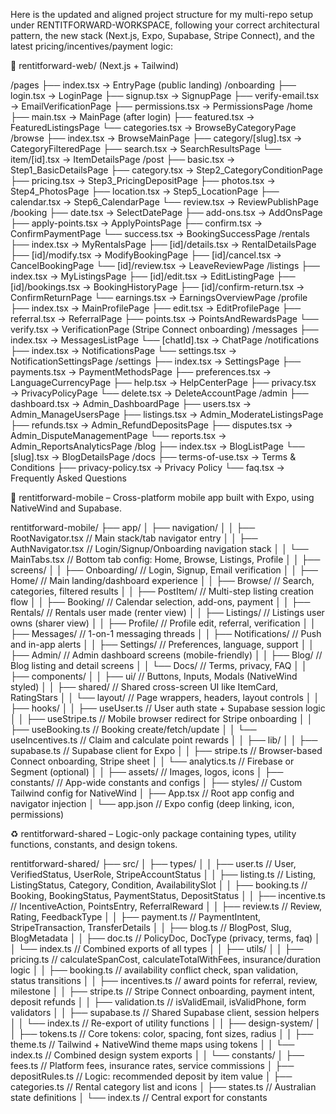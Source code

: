 Here is the updated and aligned project structure for my multi-repo setup under RENTITFORWARD-WORKSPACE, following your correct architectural pattern, the new stack (Next.js, Expo, Supabase, Stripe Connect), and the latest pricing/incentives/payment logic:

🔧 rentitforward-web/ (Next.js + Tailwind)

/pages
  ├── index.tsx                      → EntryPage (public landing)
/onboarding
  ├── login.tsx                      → LoginPage
  ├── signup.tsx                     → SignupPage
  ├── verify-email.tsx              → EmailVerificationPage
  ├── permissions.tsx               → PermissionsPage
/home
  ├── main.tsx                       → MainPage (after login)
  ├── featured.tsx                   → FeaturedListingsPage
  └── categories.tsx                 → BrowseByCategoryPage
/browse
  ├── index.tsx                      → BrowseMainPage
  ├── category/[slug].tsx           → CategoryFilteredPage
  ├── search.tsx                     → SearchResultsPage
  └── item/[id].tsx                 → ItemDetailsPage
/post
  ├── basic.tsx                      → Step1_BasicDetailsPage
  ├── category.tsx                   → Step2_CategoryConditionPage
  ├── pricing.tsx                    → Step3_PricingDepositPage
  ├── photos.tsx                     → Step4_PhotosPage
  ├── location.tsx                   → Step5_LocationPage
  ├── calendar.tsx                   → Step6_CalendarPage
  └── review.tsx                     → ReviewPublishPage
/booking
  ├── date.tsx                       → SelectDatePage
  ├── add-ons.tsx                    → AddOnsPage
  ├── apply-points.tsx              → ApplyPointsPage
  ├── confirm.tsx                    → ConfirmPaymentPage
  └── success.tsx                    → BookingSuccessPage
/rentals
  ├── index.tsx                      → MyRentalsPage
  ├── [id]/details.tsx              → RentalDetailsPage
  ├── [id]/modify.tsx               → ModifyBookingPage
  ├── [id]/cancel.tsx               → CancelBookingPage
  └── [id]/review.tsx               → LeaveReviewPage
/listings
  ├── index.tsx                      → MyListingsPage
  ├── [id]/edit.tsx                 → EditListingPage
  ├── [id]/bookings.tsx            → BookingHistoryPage
  ├── [id]/confirm-return.tsx      → ConfirmReturnPage
  └── earnings.tsx                   → EarningsOverviewPage
/profile
  ├── index.tsx                      → MainProfilePage
  ├── edit.tsx                       → EditProfilePage
  ├── referral.tsx                   → ReferralPage
  ├── points.tsx                     → PointsAndRewardsPage
  └── verify.tsx                     → VerificationPage (Stripe Connect onboarding)
/messages
  ├── index.tsx                      → MessagesListPage
  └── [chatId].tsx                  → ChatPage
/notifications
  ├── index.tsx                      → NotificationsPage
  └── settings.tsx                   → NotificationSettingsPage
/settings
  ├── index.tsx                      → SettingsPage
  ├── payments.tsx                   → PaymentMethodsPage
  ├── preferences.tsx                → LanguageCurrencyPage
  ├── help.tsx                       → HelpCenterPage
  ├── privacy.tsx                    → PrivacyPolicyPage
  └── delete.tsx                     → DeleteAccountPage
/admin
  ├── dashboard.tsx                  → Admin_DashboardPage
  ├── users.tsx                      → Admin_ManageUsersPage
  ├── listings.tsx                   → Admin_ModerateListingsPage
  ├── refunds.tsx                    → Admin_RefundDepositsPage
  ├── disputes.tsx                   → Admin_DisputeManagementPage
  └── reports.tsx                    → Admin_ReportsAnalyticsPage
/blog
  ├── index.tsx                      → BlogListPage
  └── [slug].tsx                     → BlogDetailsPage
/docs
  ├── terms-of-use.tsx              → Terms & Conditions
  ├── privacy-policy.tsx            → Privacy Policy
  └── faq.tsx                        → Frequently Asked Questions


📱 rentitforward-mobile – Cross-platform mobile app built with Expo, using NativeWind and Supabase.

rentitforward-mobile/
├── app/
│   ├── navigation/
│   │   ├── RootNavigator.tsx         // Main stack/tab navigator entry
│   │   ├── AuthNavigator.tsx         // Login/Signup/Onboarding navigation stack
│   │   └── MainTabs.tsx              // Bottom tab config: Home, Browse, Listings, Profile
│
│   ├── screens/
│   │   ├── Onboarding/               // Login, Signup, Email verification
│   │   ├── Home/                     // Main landing/dashboard experience
│   │   ├── Browse/                   // Search, categories, filtered results
│   │   ├── PostItem/                 // Multi-step listing creation flow
│   │   ├── Booking/                  // Calendar selection, add-ons, payment
│   │   ├── Rentals/                  // Rentals user made (renter view)
│   │   ├── Listings/                 // Listings user owns (sharer view)
│   │   ├── Profile/                  // Profile edit, referral, verification
│   │   ├── Messages/                 // 1-on-1 messaging threads
│   │   ├── Notifications/            // Push and in-app alerts
│   │   ├── Settings/                 // Preferences, language, support
│   │   ├── Admin/                    // Admin dashboard screens (mobile-friendly)
│   │   ├── Blog/                     // Blog listing and detail screens
│   │   └── Docs/                     // Terms, privacy, FAQ
│
│   ├── components/
│   │   ├── ui/                       // Buttons, Inputs, Modals (NativeWind styled)
│   │   ├── shared/                   // Shared cross-screen UI like ItemCard, RatingStars
│   │   └── layout/                   // Page wrappers, headers, layout controls
│
│   ├── hooks/
│   │   ├── useUser.ts                // User auth state + Supabase session logic
│   │   ├── useStripe.ts              // Mobile browser redirect for Stripe onboarding
│   │   ├── useBooking.ts             // Booking create/fetch/update
│   │   └── useIncentives.ts          // Claim and calculate point rewards
│
│   ├── lib/
│   │   ├── supabase.ts               // Supabase client for Expo
│   │   ├── stripe.ts                 // Browser-based Connect onboarding, Stripe sheet
│   │   └── analytics.ts              // Firebase or Segment (optional)
│
│   ├── assets/                       // Images, logos, icons
│   ├── constants/                    // App-wide constants and configs
│   ├── styles/                       // Custom Tailwind config for NativeWind
│   ├── App.tsx                       // Root app config and navigator injection
│   └── app.json                      // Expo config (deep linking, icon, permissions)



♻️ rentitforward-shared – Logic-only package containing types, utility functions, constants, and design tokens.

rentitforward-shared/
├── src/
│   ├── types/
│   │   ├── user.ts                 // User, VerifiedStatus, UserRole, StripeAccountStatus
│   │   ├── listing.ts              // Listing, ListingStatus, Category, Condition, AvailabilitySlot
│   │   ├── booking.ts              // Booking, BookingStatus, PaymentStatus, DepositStatus
│   │   ├── incentive.ts            // IncentiveAction, PointsEntry, ReferralReward
│   │   ├── review.ts               // Review, Rating, FeedbackType
│   │   ├── payment.ts              // PaymentIntent, StripeTransaction, TransferDetails
│   │   ├── blog.ts                 // BlogPost, Slug, BlogMetadata
│   │   ├── doc.ts                  // PolicyDoc, DocType (privacy, terms, faq)
│   │   └── index.ts                // Combined exports of all types
│
│   ├── utils/
│   │   ├── pricing.ts              // calculateSpanCost, calculateTotalWithFees, insurance/duration logic
│   │   ├── booking.ts              // availability conflict check, span validation, status transitions
│   │   ├── incentives.ts           // award points for referral, review, milestone
│   │   ├── stripe.ts               // Stripe Connect onboarding, payment intent, deposit refunds
│   │   ├── validation.ts           // isValidEmail, isValidPhone, form validators
│   │   ├── supabase.ts             // Shared Supabase client, session helpers
│   │   └── index.ts                // Re-export of utility functions
│
│   ├── design-system/
│   │   ├── tokens.ts               // Core tokens: color, spacing, font sizes, radius
│   │   ├── theme.ts                // Tailwind + NativeWind theme maps using tokens
│   │   └── index.ts                // Combined design system exports
│
│   └── constants/
│       ├── fees.ts                 // Platform fees, insurance rates, service commissions
│       ├── depositRules.ts         // Logic: recommended deposit by item value
│       ├── categories.ts           // Rental category list and icons
│       ├── states.ts               // Australian state definitions
│       └── index.ts                // Central export for constants
